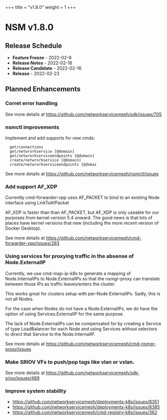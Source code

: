 +++
title = "v1.8.0"
weight = 1
+++

# NSM v1.8.0

## Release Schedule


- **Feature Freeze** -  2022-02-9
- **Release Notes** -  2022-02-16
- **Release Candidate** -  2022-02-16
- **Release** -  2022-02-23


## Planned Enhancements


### Corret error handling

See more details at https://github.com/networkservicemesh/sdk/issues/705

### nsmctl improvements

Implement and add supports for new cmds:

```
  get/connections
  get/netwrorkservice [@domain]
  get/netwrorkserviceendpoints [@domain]
  create/netwrorkservice [@domain]
  create/netwrorkserviceendpoints [@domai
```

See more details at https://github.com/networkservicemesh/nsmctl/issues

### Add support AF_XDP


Currently cmd-forwarder-vpp uses AF_PACKET to bind to an existing Node interface using LinkToAfPacket

AF_XDP is faster than than AF_PACKET, but AF_XDP is only useable for our purposes from kernel version 5.4 onward. The good news is that lots of places have kernel versions that new (including the more recent version of Docker Desktop).


See more details at https://github.com/networkservicemesh/cmd-forwarder-vpp/issues/283

### Using services for proxying traffic in the absense of Node.ExternalIP

Currently, we use cmd-map-ip-k8s to generate a mapping of Node.InternalIPs to Node.ExternalIPs so that the nsmgr-proxy can translate between those IPs as traffic leaves/enters the cluster.

This works great for clusters setup with per-Node ExternalIPs. Sadly, this is not all Nodes.

For the case when Nodes do not have a Node.ExternalIPs, we do have the option of using Services.ExternalIP for the same purpose.

The lack of Node.ExternalIPs can be compensated for by creating a Service of type LoadBalancer for each Node and using Services without selectors to direct that Service to the Node.InternalIP.

See more details at https://github.com/networkservicemesh/cmd-nsmgr-proxy/issues

### Make SRIOV VFs to push/pop tags like vlan or vxlan. 

See more details at https://github.com/networkservicemesh/sdk-sriov/issues/489

### Improve system stability
 
- https://github.com/networkservicemesh/deployments-k8s/issues/8351
- https://github.com/networkservicemesh/deployments-k8s/issues/8385
- https://github.com/networkservicemesh/cmd-registry-k8s/issues/362
